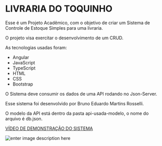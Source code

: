 # LIVRARIA DO TOQUINHO

Esse é um Projeto Acadêmico, com o objetivo de criar um Sistema de Controle de Estoque Simples para uma livraria.

O projeto visa exercitar o desenvolvimento de um CRUD.

As tecnologias usadas foram: 

 - Angular
 - JavaScript
 - TypeScript
 - HTML
 - CSS
 - Bootstrap
 
O Sistema deve consumir os dados de uma API rodando no Json-Server.

Esse sistema foi desenvolvido por Bruno Eduardo Martins Rosselli.

O modelo da API está dentro da pasta api-usada-modelo, o nome do arquivo é db.json.

[VÍDEO DE DEMONSTRAÇÃO DO SISTEMA ](https://youtu.be/F3d9ASJYXZI)

![enter image description here](https://lh3.googleusercontent.com/g1sEnF-K6drJ8YCTVmrZWTj5IDBMBUUB6dJb6Q_KcQoykovJBqc-5I8RFpkF8x9N1mh7hHgZFNJLRIpfy1w4Vhee5Mv9pdNYkTKe2CnR-ROPfeCtWLKlWWYcMQKOrTMyKbh0MZSDBUl9AC1_0tmARk6diKkAf5D4Z_P-wmUHY_i_SpGscqCm2zfa1TFEc5CitynLgyIeaRfMeDdGpch3hXOaDc4IPcjMvi8YHNESuaEzOZhYECN9r4DjyP174IDw9lb5W4URRw_fTmxm5aULCqWWRBYPvd0LKkRA-lMe_iZiUwM0wnR3zNgfeyIcyWmDUDvLOtFlqU_lWgGujKJTOFeWKe1GPrODF4aEL6cFsWVFrkA3DR5yN-wxltbOP0Prvl5SjXLx7A8Y7ik0H6WFSn5sHpK_j7LkBodZwKN_3bO8FX5M0CIyieOS4QTSPQtkptJbMREGZx4MJ5UOd5RO5anD2-15ucJba4U-YECo3uDnhlg-DRtQS3y_4DJuNLdb5_EmgM2SZ_n_mRNMQtV78CRu--AEAq-ovFhYTBZLfrxaL-3_H_fDcNYMSLyKenq3o7pxcHdjofChlG8OBtzyC0chpdI72EpGl-svQG0So3s3sFCOxEGwWf9LJQQgj7-ITfD8AwLepyog7otzEuHOcGeeEa5TmN5vxCTRHtDlCfAPeLXi-pWnaX95f1frDOb1SGkYxuvVWXRZseOeB2p1_mc=w1919-h933-no?authuser=0)

